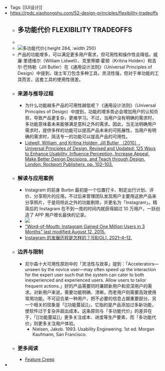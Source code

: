 - Tags: [[UI设计]]
- https://rpdc.xiaohongshu.com/52-design-principles/flexibility-tradeoffs
	- ## **多功能代价 FLEXIBILITY TRADEOFFS**
	-
	- ![多功能代价](https://picasso-static.xiaohongshu.com/fe-platform/b34c4c7d2b7f9017b04f38edc76bbc9652d74b1d.gif){:height 284, :width 250}
	- 产品的功能增多，可以满足更多用户需求，但可用性和操作性会降低。威廉·里德维尔（William Lidwell）、克里蒂娜·霍顿（Kritina Holden）和吉尔·巴特勒（Jill Butler）在《通用设计法则》（Universal Principles of Design）中提到，瑞士军刀包含多种工具，灵活性强，但对于单功能的工具而言，这套工具的使用性很差。
	- ### 来源与推导过程
		- 为什么功能越多产品的可用性越低呢？《通用设计法则》（Universal Principles of Design）中提到，功能的增多势必会增加用户的认知负担，导致产品更复杂，更难学习。不过，当用户没有明确的需求时，多功能意味着未来能够满足意料之外的需求。因此，当无法明确用户需求时，提供多样的功能可以提高产品未来的可拓展性，当用户有明确的需求时，简洁专一的功能可以提高产品的可用性。
		- [Lidwell, William, and Kritina Holden, Jill Butler （2010）. Universal Principles of Design, Revised and Updated: 125 Ways to Enhance Usability, Influence Perception, Increase Appeal, Make Better Design Decisions, and Teach through Design. London: Rockport Publishers. pp. 102–103.](http://people.sunyit.edu/~lepres/thesis/principles/103_pdfsam_POD.pdf)
	- ### 解读与应用案例
		- Instagram 的前身 Burbn 最初是一个位置打卡、制定出行计划、评价、分享照片的应用。不过后来管理团队发现用户主要用这款产品来分享照片，于是将除此之外的功能剔除，并更名为「Instagram」。精简后的 Instagram 在不到一周的时间内就获得超过 10 万用户，一跃创造了 APP 用户增长最快的记录。
		- ![](https://picasso-static.xiaohongshu.com/fe-platform/74d327b705d3afe75c3a7e0ad40341215596ce7b.png)
		- ["Word-of-Mouth: Instagram Gained One Million Users in 3 Months" last modified August 12, 2015.](https://www.referralcandy.com/blog/instagram-marketing-strategy/)
		- [Instagram 的发展历程是怎样的？[EB/OL]. 2021–4–12.](https://www.zhihu.com/question/20168878)
	- ### 边界与限制
		- 尼尔森十大可用性原则中的「灵活性与效率」提到：「Accelerators—unseen by the novice user—may often speed up the interaction for the expert user such that the system can cater to both inexperienced and experienced users. Allow users to tailor frequent actions.」好的产品需要同时兼顾新用户和资深用户的需求。对新用户来说，需要功能明确、清晰，而老用户则需要高效使用常用功能。不可迎合某一种用户，把不必要的信息占据重要部分。另一个相关的现象是「[[功能蔓延]]」，它指的是产品添加过多新功能，使软件过于复杂并超出成本。这条原则与「多功能代价」的差异在于，「[[功能蔓延]]」更多关注成本、进度等生产要素，而「多功能代价」则更多关注用户体验。
			- Nielsen, Jakob. 1993. Usability Engineering. 1st ed. Morgan Kaufmann, San Francisco.
	- ### 更多阅读
		- [Feature Creep](https://en.wikipedia.org/wiki/Feature_creep)
-